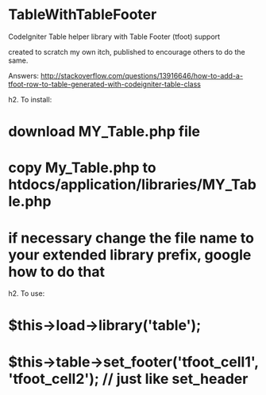 TableWithTableFooter
====================

CodeIgniter Table helper library with Table Footer (tfoot) support

created to scratch my own itch, published to encourage others to do the same.

Answers: http://stackoverflow.com/questions/13916646/how-to-add-a-tfoot-row-to-table-generated-with-codeigniter-table-class

h2. To install:

# download MY_Table.php file
# copy My_Table.php to htdocs/application/libraries/MY_Table.php
# if necessary change the file name to your extended library prefix, google how to do that

h2. To use:

#  $this->load->library('table');
#  $this->table->set_footer('tfoot_cell1', 'tfoot_cell2');  // just like set_header
